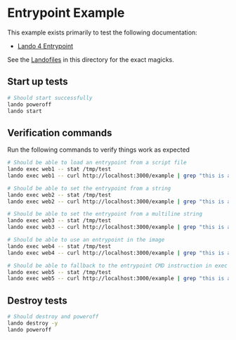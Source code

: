 # Entrypoint Example

This example exists primarily to test the following documentation:

* [Lando 4 Entrypoint](TBD)

See the [Landofiles](https://docs.lando.dev/config/lando.html) in this directory for the exact magicks.

## Start up tests

```bash
# Should start successfully
lando poweroff
lando start
```

## Verification commands

Run the following commands to verify things work as expected

```bash
# Should be able to load an entrypoint from a script file
lando exec web1 -- stat /tmp/test
lando exec web1 -- curl http://localhost:3000/example | grep "this is an example"

# Should be able to set the entrypoint from a string
lando exec web2 -- stat /tmp/test
lando exec web2 -- curl http://localhost:3000/example | grep "this is an example"

# Should be able to set the entrypoint from a multiline string
lando exec web3 -- stat /tmp/test
lando exec web3 -- curl http://localhost:3000/example | grep "this is an example"

# Should be able to use an entrypoint in the image
lando exec web4 -- stat /tmp/test
lando exec web4 -- curl http://localhost:3000/example | grep "this is an example"

# Should be able to fallback to the entrypoint CMD instruction in exec form
lando exec web5 -- stat /tmp/test
lando exec web5 -- curl http://localhost:3000/example | grep "this is an example"
```

## Destroy tests

```bash
# Should destroy and poweroff
lando destroy -y
lando poweroff
```
